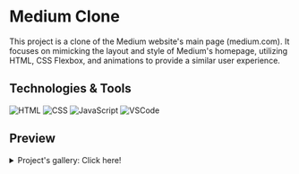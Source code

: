 # Medium Clone
This project is a clone of the Medium website's main page (medium.com).
It focuses on mimicking the layout and style of Medium's homepage, utilizing HTML, CSS Flexbox, and animations to provide a similar user experience.

## Technologies & Tools
![HTML](https://img.shields.io/badge/HTML-282C34?logo=html5&logoColor=E34F26)
![CSS](https://img.shields.io/badge/CSS-282C34?logo=css3&logoColor=1572B6)
![JavaScript](https://img.shields.io/badge/JavaScript-282C34?logo=javascript&logoColor=F7DF1E)
![VSCode](https://img.shields.io/badge/VSCode-282C34?logo=visualstudiocode&logoColor=007ACC)

## Preview
<details>
<summary>Project's gallery: Click here!</summary>
<img src="/preview/01.png" width="350"> <img src="/preview/02.png" width="350"> <img src="/preview/03.png" width="350">
</details>
